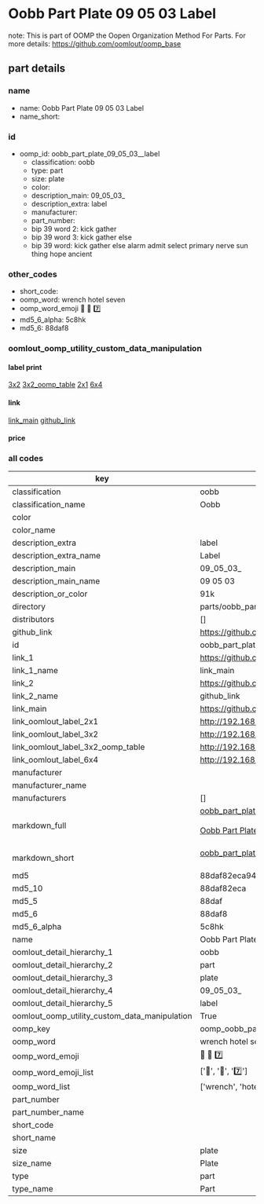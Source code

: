 # Oobb Part Plate 09 05 03  Label  

note: This is part of OOMP the Oopen Organization Method For Parts. For more details: https://github.com/oomlout/oomp_base

##  part details





### name
* name: Oobb Part Plate 09 05 03  Label
* name_short: 
### id
* oomp_id: oobb_part_plate_09_05_03__label
  * classification: oobb
  * type: part
  * size: plate
  * color: 
  * description_main: 09_05_03_
  * description_extra: label
  * manufacturer: 
  * part_number: 
  * bip 39 word 2: kick gather
  * bip 39 word 3: kick gather else
  * bip 39 word: kick gather else alarm admit select primary nerve sun thing hope ancient

### other_codes
* short_code: 
* oomp_word: wrench hotel seven
* oomp_word_emoji :wrench: :hotel: :seven:
* md5_6_alpha: 5c8hk
* md5_6: 88daf8






### oomlout_oomp_utility_custom_data_manipulation
#### label print
[3x2](http://192.168.1.245:1112/?label=oomp%205c8hk)
[3x2_oomp_table](http://192.168.1.107:1112/?label=oomp%205c8hk)
[2x1](http://192.168.1.242:1112/?label=oomp%205c8hk)
[6x4](http://192.168.1.55:1112/?label=oomp%205c8hk)    

#### link

[link_main](https://github.com/oomlout/oomlout_oomp_current_version_messy/tree/main/parts/oobb_part_plate_09_05_03__label) [github_link](https://github.com/oomlout/oomlout_oomp_part_src/tree/main/parts/oobb_part_plate_09_05_03__label)                             

#### price







### all codes 
| key | value |  
| --- | --- |  
| classification | oobb |  
| classification_name | Oobb |  
| color |  |  
| color_name |  |  
| description_extra | label |  
| description_extra_name | Label |  
| description_main | 09_05_03_ |  
| description_main_name | 09 05 03  |  
| description_or_color | 91k |  
| directory | parts/oobb_part_plate_09_05_03__label |  
| distributors | [] |  
| github_link | https://github.com/oomlout/oomlout_oomp_part_src/tree/main/parts/oobb_part_plate_09_05_03__label |  
| id | oobb_part_plate_09_05_03__label |  
| link_1 | https://github.com/oomlout/oomlout_oomp_current_version_messy/tree/main/parts/oobb_part_plate_09_05_03__label |  
| link_1_name | link_main |  
| link_2 | https://github.com/oomlout/oomlout_oomp_part_src/tree/main/parts/oobb_part_plate_09_05_03__label |  
| link_2_name | github_link |  
| link_main | https://github.com/oomlout/oomlout_oomp_current_version_messy/tree/main/parts/oobb_part_plate_09_05_03__label |  
| link_oomlout_label_2x1 | http://192.168.1.242:1112/?label=oomp%205c8hk |  
| link_oomlout_label_3x2 | http://192.168.1.245:1112/?label=oomp%205c8hk |  
| link_oomlout_label_3x2_oomp_table | http://192.168.1.107:1112/?label=oomp%205c8hk |  
| link_oomlout_label_6x4 | http://192.168.1.55:1112/?label=oomp%205c8hk |  
| manufacturer |  |  
| manufacturer_name |  |  
| manufacturers | [] |  
| markdown_full | [oobb_part_plate_09_05_03__label](https://github.com/oomlout/oomlout_oomp_current_version_messy/tree/main/parts/oobb_part_plate_09_05_03__label)<br>[](https://github.com/oomlout/oomlout_oomp_current_version_messy/tree/main/parts/oobb_part_plate_09_05_03__label)<br>[Oobb Part Plate 09 05 03  Label](https://github.com/oomlout/oomlout_oomp_current_version_messy/tree/main/parts/oobb_part_plate_09_05_03__label)<br><br> |  
| markdown_short | [oobb_part_plate_09_05_03__label](https://github.com/oomlout/oomlout_oomp_current_version_messy/tree/main/parts/oobb_part_plate_09_05_03__label)<br><br> |  
| md5 | 88daf82eca9475570d01d05c90581bd1 |  
| md5_10 | 88daf82eca |  
| md5_5 | 88daf |  
| md5_6 | 88daf8 |  
| md5_6_alpha | 5c8hk |  
| name | Oobb Part Plate 09 05 03  Label |  
| oomlout_detail_hierarchy_1 | oobb |  
| oomlout_detail_hierarchy_2 | part |  
| oomlout_detail_hierarchy_3 | plate |  
| oomlout_detail_hierarchy_4 | 09_05_03_ |  
| oomlout_detail_hierarchy_5 | label |  
| oomlout_oomp_utility_custom_data_manipulation | True |  
| oomp_key | oomp_oobb_part_plate_09_05_03__label |  
| oomp_word | wrench hotel seven |  
| oomp_word_emoji | :wrench: :hotel: :seven: |  
| oomp_word_emoji_list | [':wrench:', ':hotel:', ':seven:'] |  
| oomp_word_list | ['wrench', 'hotel', 'seven'] |  
| part_number |  |  
| part_number_name |  |  
| short_code |  |  
| short_name |  |  
| size | plate |  
| size_name | Plate |  
| type | part |  
| type_name | Part |  
